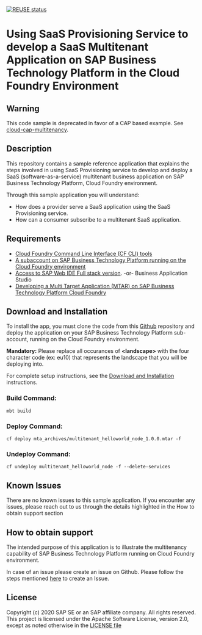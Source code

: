 <!--
SPDX-FileCopyrightText: 2020 Andrew Lunde <andrew.lunde@sap.com>

SPDX-License-Identifier: Apache-2.0
-->

[![REUSE status](https://api.reuse.software/badge/github.com/SAP-samples/cloud-sfsf-benefits-ext)](https://api.reuse.software/info/github.com/SAP-samples/cloud-sfsf-benefits-ext)

# Using SaaS Provisioning Service to develop a SaaS Multitenant Application on SAP Business Technology Platform in the Cloud Foundry Environment

## Warning

This code sample is deprecated in favor of a CAP based example. See [cloud-cap-multitenancy](https://github.com/SAP-samples/cloud-cap-multitenancy).

## Description

This repository contains a sample reference application that explains the steps involved in using SaaS Provisioning service to develop and deploy a SaaS (software-as-a-service) multitenant business application on SAP Business Technology Platform, Cloud Foundry environment.

Through this sample application you will understand:

- How does a provider serve a SaaS application using the SaaS Provisioning service.
- How can a consumer subscribe to a multitenant SaaS application.

## Requirements

- [Cloud Foundry Command Line Interface (CF CLI) tools](https://github.com/cloudfoundry/cli)
- [A subaccount on SAP Business Technology Platform running on the Cloud Foundry environment](https://account.hana.ondemand.com)
- [Access to SAP Web IDE Full stack version](https://help.sap.com/viewer/product/SAP_Web_IDE/CF/en-US?task=discover_task). -or- Business Application Studio
- [Developing a Multi Target Application (MTAR) on SAP Business Technology Platform Cloud Foundry](https://help.sap.com/viewer/825270ffffe74d9f988a0f0066ad59f0/CF/en-US/a71bf8281254489ea8be6e323199b304.html)

## Download and Installation

To install the app, you must clone the code from this [Github](https://github.com/SAP-samples/cloud-cf-multitenant-saas-provisioning-sample) repository and deploy the application on your SAP Business Technology Platform sub-account, running on the Cloud Foundry environment.

**Mandatory:** Please replace all occurances of **&lt;landscape&gt;** with the four character code (ex: eu10) that represents the landscape that you will be deploying into.

For complete setup instructions, see the [Download and Installation](./Download_and_Installation_Instructions.md) instructions.

### Build Command:

```
mbt build
```

### Deploy Command:

```
cf deploy mta_archives/multitenant_helloworld_node_1.0.0.mtar -f
```

### Undeploy Command:

```
cf undeploy multitenant_helloworld_node -f --delete-services
```

## Known Issues

There are no known issues to this sample application. If you encounter any issues, please reach out to us through the details highlighted in the How to obtain support section

## How to obtain support

The intended purpose of this application is to illustrate the multitenancy capability of SAP Business Technology Platform running on Cloud Foundry environment.

In case of an issue please create an issue on Github.
Please follow the steps mentioned [here](https://help.github.com/articles/creating-an-issue/) to create an Issue.

## License

Copyright (c) 2020 SAP SE or an SAP affiliate company. All rights reserved. This project is licensed under the Apache Software License, version 2.0, except as noted otherwise in the [LICENSE file](./LICENSES/Apache-2.0.txt)
